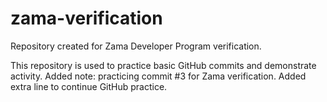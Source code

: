 # zama-verification
Repository created for Zama Developer Program verification.

This repository is used to practice basic GitHub commits and demonstrate activity.
Added note: practicing commit #3 for Zama verification.
Added extra line to continue GitHub practice.
